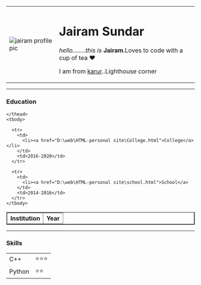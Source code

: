 <!DOCTYPE html>
<html lang="en" dir="ltr">

<head>
  <meta charset="utf-8">
  <title>jai</title>
</head>

<body>
  <table cellspacing="20px">
    <tr>
      <td> <img src="D:\web\HTML-personal site\circle-cropped.png" alt="jairam profile pic"></td>
      <td>
        <h1>Jairam Sundar</h1>
        <p><em>hello........this is </em><strong>Jairam</strong>.Loves to code with a cup of tea ❤️ </p>
        <p>I am from <a href="https://karur.nic.in/">karur</a>..Lighthouse corner</p>
      </td>
    </tr>

  </table>

  <hr>
  <h3>Education</h3>
  <p>
  <table border="2">
    <thead>
      <tr>
        <th>Institution</th>
        <th>Year</th>
      </tr>

    </thead>
    <tbody>

      <tr>
        <td>
          <li><a href="D:\web\HTML-personal site\College.html">College</a></li>
        </td>
        <td>2016-2020</td>
      </tr>

      <tr>
        <td>
          <li><a href="D:\web\HTML-personal site\school.html">School</a>
        </td>
        <td>2014-2016</td>
      </tr>
    </tbody>
  </table>
  <hr>
  <h3>Skills</h3>
  <table cellspacing="10px">
    <tr>
      <td>C++</td>
      <td>⭐⭐⭐</td>
    </tr>
    <tr>
      <td>Python</td>
      <td>⭐⭐</td>
    </tr>

  </table>
  </p>

</body>

</html>
